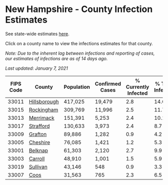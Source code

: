 # New Hampshire - County Infection Estimates

See state-wide estimates [here](/infections/us-nh).

Click on a county name to view the infections estimates for that county.

*Note: Due to the inherent lag between infections and reporting of cases, our estimates of infections are as of 14 days ago.*

*Last updated: January 7, 2021*

|   FIPS Code |                       County |   Population |   Confirmed Cases |   % Currently Infected |   % Total Infected |
|-------------|------------------------------|--------------|-------------------|------------------------|--------------------|
|       33011 | [Hillsborough](hillsborough) |      417,025 |            19,479 |                    2.8 |               14.0 |
|       33015 |     [Rockingham](rockingham) |      309,769 |            11,996 |                    2.5 |               11.7 |
|       33013 |       [Merrimack](merrimack) |      151,391 |             5,253 |                    2.4 |               10.1 |
|       33017 |       [Strafford](strafford) |      130,633 |             3,973 |                    2.4 |                8.7 |
|       33009 |           [Grafton](grafton) |       89,886 |             1,282 |                    0.9 |                4.2 |
|       33005 |         [Cheshire](cheshire) |       76,085 |             1,421 |                    1.2 |                5.3 |
|       33001 |           [Belknap](belknap) |       61,303 |             2,120 |                    2.7 |                9.9 |
|       33003 |           [Carroll](carroll) |       48,910 |             1,001 |                    1.5 |                5.9 |
|       33019 |         [Sullivan](sullivan) |       43,146 |               548 |                    0.9 |                3.3 |
|       33007 |                 [Coos](coos) |       31,563 |               765 |                    2.3 |                6.5 |